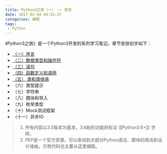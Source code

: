 ```yaml
---
title: Python3之旅（一） —— 序言
date: 2017-02-04 09:55:27
categories: 编程
tags:
 - Python
---
```


《Python3之旅》是一个Python3开发的系列学习笔记。章节安排初步如下：

- [（一）序言](/2017/02/04/the-tour-of-python3-1-catalog/)
- [（二）数据类型和操作符](/2017/02/25/the-tour-of-python3-2-data-type-operator/)
- [（三）语句](/2017/03/18/the-tour-of-python3-3-statement/)
- [（四）函数定义和调用](/2017/04/08/the-tour-of-oython3-4-function/)
- [（五） 类和类继承](/2017/04/29/the-tour-of-python3-5-class/)
- （六）类型提示
- （七）字符串
- （八）模块和导入
- （九）枚举类型
- （十）Mock测试框架
- （十一）异步IO


> 1. 所有内容以3.5版本为基准，3.6新的功能将标注 (【Python3.6+】) 字样。
> 2. PEP是一个官方资源，可以查询到大部分Python语法、模块的用法和设计缘由，示例代码也主要从这里摘取。
